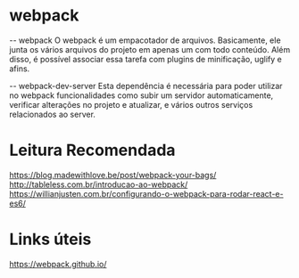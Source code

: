 # webpack

-- webpack
  O webpack é um empacotador de arquivos. Basicamente, ele junta os vários arquivos do projeto em apenas um com todo conteúdo. Além disso, é possível associar essa tarefa com plugins de minificação, uglify e afins.

-- webpack-dev-server
  Esta dependência é necessária para poder utilizar no webpack funcionalidades como subir um servidor automaticamente, verificar alterações no projeto e atualizar, e vários outros serviços relacionados ao server.

# Leitura Recomendada
https://blog.madewithlove.be/post/webpack-your-bags/
http://tableless.com.br/introducao-ao-webpack/
https://willianjusten.com.br/configurando-o-webpack-para-rodar-react-e-es6/

# Links úteis
https://webpack.github.io/
